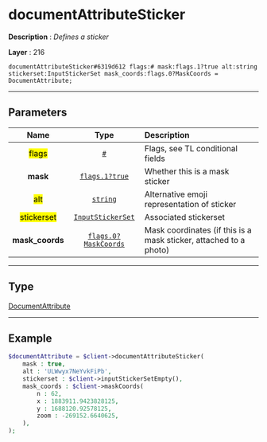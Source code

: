 # documentAttributeSticker

**Description** : *Defines a sticker*

**Layer** : 216

```tl
documentAttributeSticker#6319d612 flags:# mask:flags.1?true alt:string stickerset:InputStickerSet mask_coords:flags.0?MaskCoords = DocumentAttribute;
```

---

## Parameters

| Name | Type | Description |
| :---: | :---: | :--- |
| <mark>flags</mark> | [`#`](type/#) | Flags, see TL conditional fields |
| **mask** | [`flags.1?true`](type/true) | Whether this is a mask sticker |
| <mark>alt</mark> | [`string`](type/string) | Alternative emoji representation of sticker |
| <mark>stickerset</mark> | [`InputStickerSet`](type/InputStickerSet) | Associated stickerset |
| **mask_coords** | [`flags.0?MaskCoords`](type/MaskCoords) | Mask coordinates (if this is a mask sticker, attached to a photo) |

---

## Type

[DocumentAttribute](type/DocumentAttribute)

---

## Example

```php
$documentAttribute = $client->documentAttributeSticker(
	mask : true,
	alt : 'ULWwyx7NeYvkFiPb',
	stickerset : $client->inputStickerSetEmpty(),
	mask_coords : $client->maskCoords(
		n : 62,
		x : 1883911.9423828125,
		y : 1688120.92578125,
		zoom : -269152.6640625,
	),
);
```